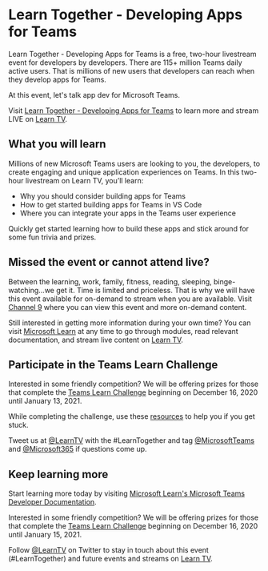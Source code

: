# Learn Together - Developing Apps for Teams

Learn Together - Developing Apps for Teams is a free, two-hour livestream event for developers by developers. There are 115+ million Teams daily active users. That is millions of new users that developers can reach when they develop apps for Teams.

At this event, let's talk app dev for Microsoft Teams. 

Visit [Learn Together - Developing Apps for Teams](http://aka.ms/learntogether) to learn more and stream LIVE on [Learn TV](http://aka.ms/learntv).

## What you will learn

Millions of new Microsoft Teams users are looking to you, the developers, to create engaging and unique application experiences on Teams. In this two-hour livestream on Learn TV, you’ll learn:

- Why you should consider building apps for Teams
- How to get started building apps for Teams in VS Code
- Where you can integrate your apps in the Teams user experience

Quickly get started learning how to build these apps and stick around for some fun trivia and prizes.

## Missed the event or cannot attend live?

Between the learning, work, family, fitness, reading, sleeping, binge-watching...we get it. Time is limited and priceless. That is why we will have this event available for on-demand to stream when you are available. Visit [Channel 9](https://channel9.msdn.com/Events/Microsoft-Learn/Learn-Together-Developing-Apps-for-Teams) where you can view this event and more on-demand content. 

Still interested in getting more information during your own time? You can visit [Microsoft Learn](https://docs.microsoft.com/en-us/learn/?WT.mc_id=m365-9410-cxa) at any time to go through modules, read relevant documentation, and stream live content on [Learn TV](http://aka.ms/learntv). 

## Participate in the Teams Learn Challenge

Interested in some friendly competition? We will be offering prizes for those that complete the [Teams Learn Challenge](aka.ms/teamslearnchallenge) beginning on December 16, 2020 until January 13, 2021.

While completing the challenge, use these [resources](https://docs.microsoft.com/en-us/microsoftteams/platform/?WT.mc_id=m365-9410-cxa) to help you if you get stuck.

Tweet us at [@LearnTV](https://twitter.com/LearnTV) with the #LearnTogether and tag [@MicrosoftTeams](https://twitter.com/MicrosoftTeams) and [@Microsoft365](https://twitter.com/Microsoft365) if questions come up.

## Keep learning more

Start learning more today by visiting [Microsoft Learn's Microsoft Teams Developer Documentation](https://docs.microsoft.com/en-us/microsoftteams/platform/?WT.mc_id=m365-9410-cxa). 

Interested in some friendly competition? We will be offering prizes for those that complete the [Teams Learn Challenge](aka.ms/teamslearnchallenge) beginning on December 16, 2020 until January 15, 2021.

Follow [@LearnTV](https://twitter.com/LearnTV) on Twitter to stay in touch about this event (#LearnTogether) and future events and streams on [Learn TV](http://aka.ms/learntv).
